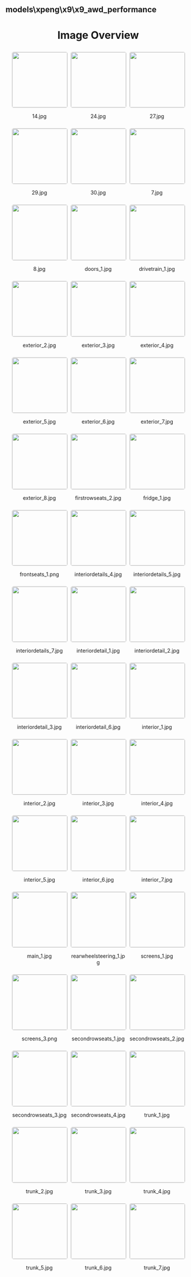 ## models\xpeng\x9\x9_awd_performance


<style>
    .image-gallery {
        display: flex;
        flex-wrap: wrap;
        gap: 10px;
        justify-content: center;
        padding: 10px;
    }
    .image-gallery img {
        width: 150px;
        height: auto;
        border: 1px solid #ddd;
        border-radius: 5px;
    }
    .image-gallery div {
        flex: 1 1 calc(33.333% - 20px); /* Three images per row on large screens */
        max-width: 150px;
        text-align: center;
    }
    @media (max-width: 768px) {
        .image-gallery div {
            flex: 1 1 calc(50% - 20px); /* Two images per row on medium screens */
        }
    }
    @media (max-width: 480px) {
        .image-gallery div {
            flex: 1 1 100%; /* One image per row on small screens */
        }
    }
</style>
<h1 style ="text-align: center;"> Image Overview </h1> <div class="image-gallery">
<div>
<img src="https://media.evkx.net/multimedia/models/xpeng/x9/x9_awd_performance/14_st.jpg">
<p>14.jpg</p>
</div>
<div>
<img src="https://media.evkx.net/multimedia/models/xpeng/x9/x9_awd_performance/24_st.jpg">
<p>24.jpg</p>
</div>
<div>
<img src="https://media.evkx.net/multimedia/models/xpeng/x9/x9_awd_performance/27_st.jpg">
<p>27.jpg</p>
</div>
<div>
<img src="https://media.evkx.net/multimedia/models/xpeng/x9/x9_awd_performance/29_st.jpg">
<p>29.jpg</p>
</div>
<div>
<img src="https://media.evkx.net/multimedia/models/xpeng/x9/x9_awd_performance/30_st.jpg">
<p>30.jpg</p>
</div>
<div>
<img src="https://media.evkx.net/multimedia/models/xpeng/x9/x9_awd_performance/7_st.jpg">
<p>7.jpg</p>
</div>
<div>
<img src="https://media.evkx.net/multimedia/models/xpeng/x9/x9_awd_performance/8_st.jpg">
<p>8.jpg</p>
</div>
<div>
<img src="https://media.evkx.net/multimedia/models/xpeng/x9/x9_awd_performance/doors_1_st.jpg">
<p>doors_1.jpg</p>
</div>
<div>
<img src="https://media.evkx.net/multimedia/models/xpeng/x9/x9_awd_performance/drivetrain_1_st.jpg">
<p>drivetrain_1.jpg</p>
</div>
<div>
<img src="https://media.evkx.net/multimedia/models/xpeng/x9/x9_awd_performance/exterior_2_st.jpg">
<p>exterior_2.jpg</p>
</div>
<div>
<img src="https://media.evkx.net/multimedia/models/xpeng/x9/x9_awd_performance/exterior_3_st.jpg">
<p>exterior_3.jpg</p>
</div>
<div>
<img src="https://media.evkx.net/multimedia/models/xpeng/x9/x9_awd_performance/exterior_4_st.jpg">
<p>exterior_4.jpg</p>
</div>
<div>
<img src="https://media.evkx.net/multimedia/models/xpeng/x9/x9_awd_performance/exterior_5_st.jpg">
<p>exterior_5.jpg</p>
</div>
<div>
<img src="https://media.evkx.net/multimedia/models/xpeng/x9/x9_awd_performance/exterior_6_st.jpg">
<p>exterior_6.jpg</p>
</div>
<div>
<img src="https://media.evkx.net/multimedia/models/xpeng/x9/x9_awd_performance/exterior_7_st.jpg">
<p>exterior_7.jpg</p>
</div>
<div>
<img src="https://media.evkx.net/multimedia/models/xpeng/x9/x9_awd_performance/exterior_8_st.jpg">
<p>exterior_8.jpg</p>
</div>
<div>
<img src="https://media.evkx.net/multimedia/models/xpeng/x9/x9_awd_performance/firstrowseats_2_st.jpg">
<p>firstrowseats_2.jpg</p>
</div>
<div>
<img src="https://media.evkx.net/multimedia/models/xpeng/x9/x9_awd_performance/fridge_1_st.jpg">
<p>fridge_1.jpg</p>
</div>
<div>
<img src="https://media.evkx.net/multimedia/models/xpeng/x9/x9_awd_performance/frontseats_1_st.png">
<p>frontseats_1.png</p>
</div>
<div>
<img src="https://media.evkx.net/multimedia/models/xpeng/x9/x9_awd_performance/interiordetails_4_st.jpg">
<p>interiordetails_4.jpg</p>
</div>
<div>
<img src="https://media.evkx.net/multimedia/models/xpeng/x9/x9_awd_performance/interiordetails_5_st.jpg">
<p>interiordetails_5.jpg</p>
</div>
<div>
<img src="https://media.evkx.net/multimedia/models/xpeng/x9/x9_awd_performance/interiordetails_7_st.jpg">
<p>interiordetails_7.jpg</p>
</div>
<div>
<img src="https://media.evkx.net/multimedia/models/xpeng/x9/x9_awd_performance/interiordetail_1_st.jpg">
<p>interiordetail_1.jpg</p>
</div>
<div>
<img src="https://media.evkx.net/multimedia/models/xpeng/x9/x9_awd_performance/interiordetail_2_st.jpg">
<p>interiordetail_2.jpg</p>
</div>
<div>
<img src="https://media.evkx.net/multimedia/models/xpeng/x9/x9_awd_performance/interiordetail_3_st.jpg">
<p>interiordetail_3.jpg</p>
</div>
<div>
<img src="https://media.evkx.net/multimedia/models/xpeng/x9/x9_awd_performance/interiordetail_6_st.jpg">
<p>interiordetail_6.jpg</p>
</div>
<div>
<img src="https://media.evkx.net/multimedia/models/xpeng/x9/x9_awd_performance/interior_1_st.jpg">
<p>interior_1.jpg</p>
</div>
<div>
<img src="https://media.evkx.net/multimedia/models/xpeng/x9/x9_awd_performance/interior_2_st.jpg">
<p>interior_2.jpg</p>
</div>
<div>
<img src="https://media.evkx.net/multimedia/models/xpeng/x9/x9_awd_performance/interior_3_st.jpg">
<p>interior_3.jpg</p>
</div>
<div>
<img src="https://media.evkx.net/multimedia/models/xpeng/x9/x9_awd_performance/interior_4_st.jpg">
<p>interior_4.jpg</p>
</div>
<div>
<img src="https://media.evkx.net/multimedia/models/xpeng/x9/x9_awd_performance/interior_5_st.jpg">
<p>interior_5.jpg</p>
</div>
<div>
<img src="https://media.evkx.net/multimedia/models/xpeng/x9/x9_awd_performance/interior_6_st.jpg">
<p>interior_6.jpg</p>
</div>
<div>
<img src="https://media.evkx.net/multimedia/models/xpeng/x9/x9_awd_performance/interior_7_st.jpg">
<p>interior_7.jpg</p>
</div>
<div>
<img src="https://media.evkx.net/multimedia/models/xpeng/x9/x9_awd_performance/main_1_st.jpg">
<p>main_1.jpg</p>
</div>
<div>
<img src="https://media.evkx.net/multimedia/models/xpeng/x9/x9_awd_performance/rearwheelsteering_1_st.jpg">
<p>rearwheelsteering_1.jpg</p>
</div>
<div>
<img src="https://media.evkx.net/multimedia/models/xpeng/x9/x9_awd_performance/screens_1_st.jpg">
<p>screens_1.jpg</p>
</div>
<div>
<img src="https://media.evkx.net/multimedia/models/xpeng/x9/x9_awd_performance/screens_3_st.png">
<p>screens_3.png</p>
</div>
<div>
<img src="https://media.evkx.net/multimedia/models/xpeng/x9/x9_awd_performance/secondrowseats_1_st.jpg">
<p>secondrowseats_1.jpg</p>
</div>
<div>
<img src="https://media.evkx.net/multimedia/models/xpeng/x9/x9_awd_performance/secondrowseats_2_st.jpg">
<p>secondrowseats_2.jpg</p>
</div>
<div>
<img src="https://media.evkx.net/multimedia/models/xpeng/x9/x9_awd_performance/secondrowseats_3_st.jpg">
<p>secondrowseats_3.jpg</p>
</div>
<div>
<img src="https://media.evkx.net/multimedia/models/xpeng/x9/x9_awd_performance/secondrowseats_4_st.jpg">
<p>secondrowseats_4.jpg</p>
</div>
<div>
<img src="https://media.evkx.net/multimedia/models/xpeng/x9/x9_awd_performance/trunk_1_st.jpg">
<p>trunk_1.jpg</p>
</div>
<div>
<img src="https://media.evkx.net/multimedia/models/xpeng/x9/x9_awd_performance/trunk_2_st.jpg">
<p>trunk_2.jpg</p>
</div>
<div>
<img src="https://media.evkx.net/multimedia/models/xpeng/x9/x9_awd_performance/trunk_3_st.jpg">
<p>trunk_3.jpg</p>
</div>
<div>
<img src="https://media.evkx.net/multimedia/models/xpeng/x9/x9_awd_performance/trunk_4_st.jpg">
<p>trunk_4.jpg</p>
</div>
<div>
<img src="https://media.evkx.net/multimedia/models/xpeng/x9/x9_awd_performance/trunk_5_st.jpg">
<p>trunk_5.jpg</p>
</div>
<div>
<img src="https://media.evkx.net/multimedia/models/xpeng/x9/x9_awd_performance/trunk_6_st.jpg">
<p>trunk_6.jpg</p>
</div>
<div>
<img src="https://media.evkx.net/multimedia/models/xpeng/x9/x9_awd_performance/trunk_7_st.jpg">
<p>trunk_7.jpg</p>
</div>
</div>
